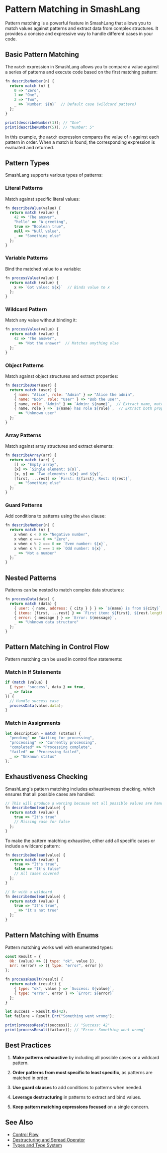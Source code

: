 # Pattern Matching in SmashLang

Pattern matching is a powerful feature in SmashLang that allows you to match values against patterns and extract data from complex structures. It provides a concise and expressive way to handle different cases in your code.

## Basic Pattern Matching

The `match` expression in SmashLang allows you to compare a value against a series of patterns and execute code based on the first matching pattern:

```js
fn describeNumber(n) {
  return match (n) {
    0 => "Zero",
    1 => "One",
    2 => "Two",
    _ => `Number: ${n}`  // Default case (wildcard pattern)
  };
}

print(describeNumber(1)); // "One"
print(describeNumber(5)); // "Number: 5"
```

In this example, the `match` expression compares the value of `n` against each pattern in order. When a match is found, the corresponding expression is evaluated and returned.

## Pattern Types

SmashLang supports various types of patterns:

### Literal Patterns

Match against specific literal values:

```js
fn describeValue(value) {
  return match (value) {
    42 => "The answer",
    "hello" => "A greeting",
    true => "Boolean true",
    null => "Null value",
    _ => "Something else"
  };
}
```

### Variable Patterns

Bind the matched value to a variable:

```js
fn processValue(value) {
  return match (value) {
    x => `Got value: ${x}`  // Binds value to x
  };
}
```

### Wildcard Pattern

Match any value without binding it:

```js
fn processValue(value) {
  return match (value) {
    42 => "The answer",
    _ => "Not the answer"  // Matches anything else
  };
}
```

### Object Patterns

Match against object structures and extract properties:

```js
fn describeUser(user) {
  return match (user) {
    { name: "Alice", role: "Admin" } => "Alice the admin",
    { name: "Bob", role: "User" } => "Bob the user",
    { name, role: "Admin" } => `Admin: ${name}`,  // Extract name, match specific role
    { name, role } => `${name} has role ${role}`,  // Extract both properties
    _ => "Unknown user"
  };
}
```

### Array Patterns

Match against array structures and extract elements:

```js
fn describeArray(arr) {
  return match (arr) {
    [] => "Empty array",
    [x] => `Single element: ${x}`,
    [x, y] => `Two elements: ${x} and ${y}`,
    [first, ...rest] => `First: ${first}, Rest: ${rest}`,
    _ => "Something else"
  };
}
```

### Guard Patterns

Add conditions to patterns using the `when` clause:

```js
fn describeNumber(n) {
  return match (n) {
    x when x < 0 => "Negative number",
    x when x === 0 => "Zero",
    x when x % 2 === 0 => `Even number: ${x}`,
    x when x % 2 === 1 => `Odd number: ${x}`,
    _ => "Not a number"
  };
}
```

## Nested Patterns

Patterns can be nested to match complex data structures:

```js
fn processData(data) {
  return match (data) {
    { user: { name, address: { city } } } => `${name} is from ${city}`,
    { items: [first, ...rest] } => `First item: ${first}, ${rest.length} more items`,
    { error: { message } } => `Error: ${message}`,
    _ => "Unknown data structure"
  };
}
```

## Pattern Matching in Control Flow

Pattern matching can be used in control flow statements:

### Match in If Statements

```js
if (match (value) {
  { type: "success", data } => true,
  _ => false
}) {
  // Handle success case
  processData(value.data);
}
```

### Match in Assignments

```js
let description = match (status) {
  "pending" => "Waiting for processing",
  "processing" => "Currently processing",
  "completed" => "Processing complete",
  "failed" => "Processing failed",
  _ => "Unknown status"
};
```

## Exhaustiveness Checking

SmashLang's pattern matching includes exhaustiveness checking, which ensures that all possible cases are handled:

```js
// This will produce a warning because not all possible values are handled
fn describeBoolean(value) {
  return match (value) {
    true => "It's true"
    // Missing case for false
  };
}
```

To make the pattern matching exhaustive, either add all specific cases or include a wildcard pattern:

```js
fn describeBoolean(value) {
  return match (value) {
    true => "It's true",
    false => "It's false"
    // All cases covered
  };
}

// Or with a wildcard
fn describeBoolean(value) {
  return match (value) {
    true => "It's true",
    _ => "It's not true"
  };
}
```

## Pattern Matching with Enums

Pattern matching works well with enumerated types:

```js
const Result = {
  Ok: (value) => ({ type: "ok", value }),
  Err: (error) => ({ type: "error", error })
};

fn processResult(result) {
  return match (result) {
    { type: "ok", value } => `Success: ${value}`,
    { type: "error", error } => `Error: ${error}`
  };
}

let success = Result.Ok(42);
let failure = Result.Err("Something went wrong");

print(processResult(success)); // "Success: 42"
print(processResult(failure)); // "Error: Something went wrong"
```

## Best Practices

1. **Make patterns exhaustive** by including all possible cases or a wildcard pattern.

2. **Order patterns from most specific to least specific**, as patterns are matched in order.

3. **Use guard clauses** to add conditions to patterns when needed.

4. **Leverage destructuring** in patterns to extract and bind values.

5. **Keep pattern matching expressions focused** on a single concern.

## See Also

- [Control Flow](./control-flow.md)
- [Destructuring and Spread Operator](./destructuring.md)
- [Types and Type System](./types.md)
